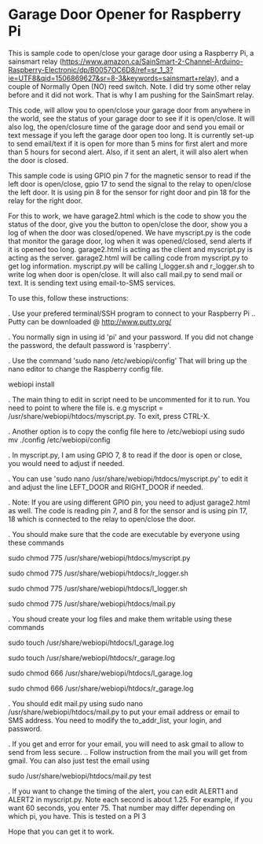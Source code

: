 # Garage Door Opener for Raspberry Pi

This is sample code to open/close your garage door using a Raspberry Pi, a sainsmart relay (https://www.amazon.ca/SainSmart-2-Channel-Arduino-Raspberry-Electronic/dp/B0057OC6D8/ref=sr_1_3?ie=UTF8&qid=1506869627&sr=8-3&keywords=sainsmart+relay), and a couple of Normally Open (NO) reed switch. 
Note. I did try some other relay before and it did not work. That is why I am pushing for the SainSmart relay.

This code, will allow you to open/close your garage door from anywhere in the world, see the status of your garage door to see if it is open/close. 
It will also log, the open/closure time of the garage door and send you email or text message if you left the garage door open too long. It is currently set-up to send email/text if it is open for more than 5 mins for first alert and more than 5 hours for second alert. Also, if it sent an alert, it will also alert when the door is closed.

This sample code is using GPIO pin 7 for the magnetic sensor to read if the left door is open/close, gpio 17 to send the signal to the relay to open/close the left door. It is using pin 8 for the sensor for right door and pin 18 for the relay for the right door.

For this to work, we have garage2.html which is the code to show you the status of the door, give you the button to open/close the door, show you a log of when the door was closed/opened. We have myscript.py is the code that monitor the garage door, log when it was opened/closed, send alerts if it is opened too long. 
garage2.html is acting as the client and myscript.py is acting as the server. garage2.html will be calling code from myscript.py to get log information. myscript.py will be calling l_logger.sh and r_logger.sh to write log when door is open/close. It will also call mail.py to send mail or text. It is sending text using email-to-SMS services.

To use this, follow these instructions:

. Use your prefered terminal/SSH program to connect to your Raspberry Pi
.. Putty can be downloaded @ http://www.putty.org/

. You normally sign in using id 'pi' and your password. If you did not change the password, the default password is 'raspberry'.

. Use the command 'sudo nano /etc/webiopi/config' That will bring up the nano editor to change the Raspberry config file.


webiopi install


. The main thing to edit in script need to be uncommented for it to run. You need to point to where the file is. e.g myscript = /usr/share/webiopi/htdocs/myscript.py. To exit, press CTRL-X.

. Another option is to copy the config file here to /etc/webiopi using sudo mv ./config /etc/webiopi/config

. In myscript.py, I am using GPIO 7, 8 to read if the door is open or close, you would need to adjust if needed.

. You can use 'sudo nano /usr/share/webiopi/htdocs/myscript.py' to edit it and adjust the line LEFT_DOOR and RIGHT_DOOR if needed.

. Note: If you are using different GPIO pin, you need to adjust garage2.html as well. The code is reading pin 7, and 8 for the sensor and is using pin 17, 18 which is connected to the relay to open/close the door.

. You should make sure that the code are executable by everyone using these commands

sudo chmod 775 /usr/share/webiopi/htdocs/myscript.py

sudo chmod 775 /usr/share/webiopi/htdocs/r_logger.sh

sudo chmod 775 /usr/share/webiopi/htdocs/l_logger.sh

sudo chmod 775 /usr/share/webiopi/htdocs/mail.py


. You shoud create your log files and make them writable using these commands

sudo touch /usr/share/webiopi/htdocs/l_garage.log

sudo touch /usr/share/webiopi/htdocs/r_garage.log

sudo chmod 666 /usr/share/webiopi/htdocs/l_garage.log

sudo chmod 666 /usr/share/webiopi/htdocs/r_garage.log

. You should edit mail.py using sudo nano /usr/share/webiopi/htdocs/mail.py to put your email address or email to SMS address. You need to modify the to_addr_list, your login, and password.

. If you get and error for your email, you will need to ask gmail to allow to send from less secure.
.. Follow instruction from the mail you will get from gmail. You can also just test the email using 

sudo /usr/share/webiopi/htdocs/mail.py test

. If you want to change the timing of the alert, you can edit ALERT1 and ALERT2 in myscript.py. Note each second is about 1.25. For example, if you want 60 seconds, you enter 75. That number may differ depending on which pi, you have. This is tested on a PI 3

Hope that you can get it to work.
